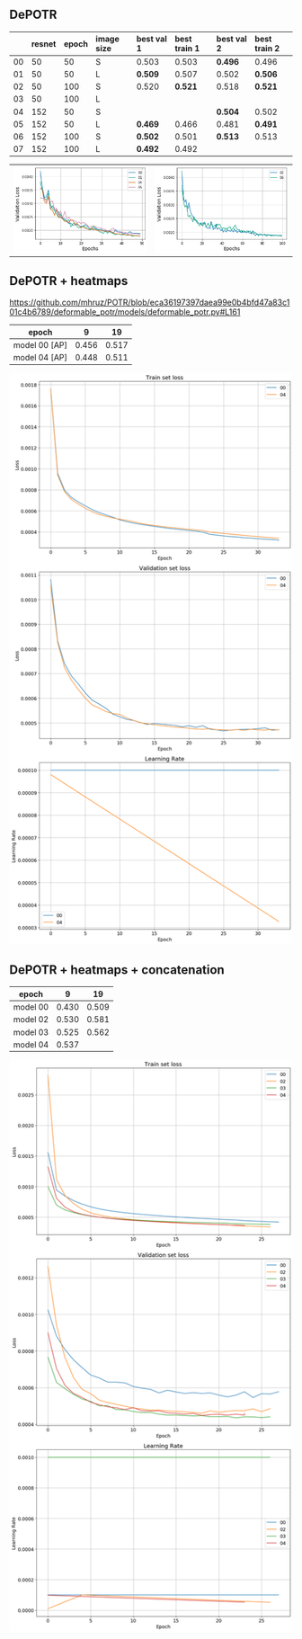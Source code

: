 
## DePOTR

|     | **resnet** | **epoch** | **image size** | **best val 1** | **best train 1** | **best val 2** | **best train 2** |
|:----|:-----------| :-------- | :------------- | :----------- |:---------------|:---------------|:-----------------|
| 00  | 50         | 50        | S              | 0\.503       | 0\.503         | **0\.496**     | 0\.496           |
| 01  | 50         | 50        | L              | **0\.509**   | 0\.507         | 0\.502         | **0\.506**       |
| 02  | 50         | 100       | S              | 0\.520       | **0\.521**     | 0\.518         | **0\.521**       |  
| 03  | 50         | 100       | L              |              |                |                |                  |
| 04  | 152        | 50        | S              |              |                | **0\.504**     | 0\.502           |  
| 05  | 152        | 50        | L              | **0\.469**   | 0\.466         | 0\.481         | **0\.491**       |  
| 06  | 152        | 100       | S              | **0\.502**   | 0\.501         | **0\.513**     | 0\.513           |
| 07  | 152        | 100       | L              | **0\.492**   | 0\.492         |                |                  | 

|               |                |
|---------------|----------------|
| ![](ep50.png) | ![](ep100.png) |

## DePOTR + heatmaps

https://github.com/mhruz/POTR/blob/eca36197397daea99e0b4bfd47a83c101c4b6789/deformable_potr/models/deformable_potr.py#L161

| epoch         | 9      | 19    |
|---------------|--------|-------|
| model 00 [AP] | 0.456  | 0.517 |
| model 04 [AP] | 0.448  | 0.511 |

![](hm.png)


## DePOTR + heatmaps + concatenation


| epoch     | 9     | 19    |  
|-----------|-------|-------|
| model 00  | 0.430 | 0.509 | 
| model 02  | 0.530 | 0.581 | 
| model 03  | 0.525 | 0.562 | 
| model 04  | 0.537 |  |

![](hm+cat.png)











